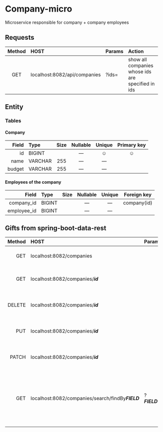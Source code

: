 # Company-micro

Microservice responsible for company + company employees

## Requests
| Method | HOST                         | Params | Action                                            |
|:------:|:-----------------------------|:-------|:--------------------------------------------------|
|  GET   | localhost:8082/api/companies | ?ids=  | show all companies whose ids are specified in ids |

## Entity

### Tables

#### Company

|  Field | Type    | Size | Nullable | Unique | Primary key |
|-------:|:--------|:----:|:--------:|:------:|:-----------:|
|     id | BIGINT  |      |    —     |   ☺    |      ☺      |
|   name | VARCHAR | 255  |    —     |   —    |             |
| budget | VARCHAR | 255  |    —     |   —    |             |

#### Employees of the company

|       Field | Type   | Size | Nullable | Unique | Foreign key |
|------------:|:-------|:----:|:--------:|:------:|:-----------:|
|  company_id | BIGINT |      |    —     |   —    | company(id) |
| employee_id | BIGINT |      |    —     |   —    |             |

## Gifts from spring-boot-data-rest

| Method | HOST                                              | Params               | Action                                                 |
|-------:|:--------------------------------------------------|:---------------------|:-------------------------------------------------------|
|    GET | localhost:8082/companies                          |                      | Get list all objects                                   |
|    GET | localhost:8082/companies/**_id_**                 |                      | Get objects with this **id**                           |
| DELETE | localhost:8082/companies/**_id_**                 |                      | Remove object with this **id**                         |
|    PUT | localhost:8082/companies/**_id_**                 |                      | Replace object with this **id**                        |
|  PATCH | localhost:8082/companies/**_id_**                 |                      | Update object with this **id**                         |
|    GET | localhost:8082/companies/search/findBy***FIELD*** | ?***FIELD***=*value* | Search for objects whose fields are equal to the value |


